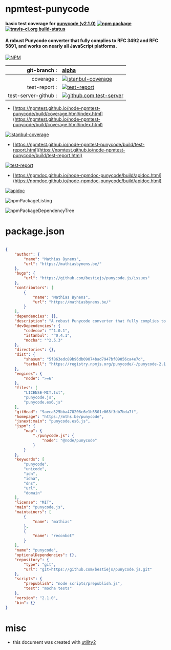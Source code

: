 # npmtest-punycode

#### basic test coverage for  [punycode (v2.1.0)](https://mths.be/punycode)  [![npm package](https://img.shields.io/npm/v/npmtest-punycode.svg?style=flat-square)](https://www.npmjs.org/package/npmtest-punycode) [![travis-ci.org build-status](https://api.travis-ci.org/npmtest/node-npmtest-punycode.svg)](https://travis-ci.org/npmtest/node-npmtest-punycode)

#### A robust Punycode converter that fully complies to RFC 3492 and RFC 5891, and works on nearly all JavaScript platforms.

[![NPM](https://nodei.co/npm/punycode.png?downloads=true&downloadRank=true&stars=true)](https://www.npmjs.com/package/punycode)

| git-branch : | [alpha](https://github.com/npmtest/node-npmtest-punycode/tree/alpha)|
|--:|:--|
| coverage : | [![istanbul-coverage](https://npmtest.github.io/node-npmtest-punycode/build/coverage.badge.svg)](https://npmtest.github.io/node-npmtest-punycode/build/coverage.html/index.html)|
| test-report : | [![test-report](https://npmtest.github.io/node-npmtest-punycode/build/test-report.badge.svg)](https://npmtest.github.io/node-npmtest-punycode/build/test-report.html)|
| test-server-github : | [![github.com test-server](https://npmtest.github.io/node-npmtest-punycode/GitHub-Mark-32px.png)](https://npmtest.github.io/node-npmtest-punycode/build/app/index.html) | | build-artifacts : | [![build-artifacts](https://npmtest.github.io/node-npmtest-punycode/glyphicons_144_folder_open.png)](https://github.com/npmtest/node-npmtest-punycode/tree/gh-pages/build)|

- [https://npmtest.github.io/node-npmtest-punycode/build/coverage.html/index.html](https://npmtest.github.io/node-npmtest-punycode/build/coverage.html/index.html)

[![istanbul-coverage](https://npmtest.github.io/node-npmtest-punycode/build/screenCapture.buildCi.browser.%252Ftmp%252Fbuild%252Fcoverage.lib.html.png)](https://npmtest.github.io/node-npmtest-punycode/build/coverage.html/index.html)

- [https://npmtest.github.io/node-npmtest-punycode/build/test-report.html](https://npmtest.github.io/node-npmtest-punycode/build/test-report.html)

[![test-report](https://npmtest.github.io/node-npmtest-punycode/build/screenCapture.buildCi.browser.%252Ftmp%252Fbuild%252Ftest-report.html.png)](https://npmtest.github.io/node-npmtest-punycode/build/test-report.html)

- [https://npmdoc.github.io/node-npmdoc-punycode/build/apidoc.html](https://npmdoc.github.io/node-npmdoc-punycode/build/apidoc.html)

[![apidoc](https://npmdoc.github.io/node-npmdoc-punycode/build/screenCapture.buildCi.browser.%252Ftmp%252Fbuild%252Fapidoc.html.png)](https://npmdoc.github.io/node-npmdoc-punycode/build/apidoc.html)

![npmPackageListing](https://npmtest.github.io/node-npmtest-punycode/build/screenCapture.npmPackageListing.svg)

![npmPackageDependencyTree](https://npmtest.github.io/node-npmtest-punycode/build/screenCapture.npmPackageDependencyTree.svg)



# package.json

```json

{
    "author": {
        "name": "Mathias Bynens",
        "url": "https://mathiasbynens.be/"
    },
    "bugs": {
        "url": "https://github.com/bestiejs/punycode.js/issues"
    },
    "contributors": [
        {
            "name": "Mathias Bynens",
            "url": "https://mathiasbynens.be/"
        }
    ],
    "dependencies": {},
    "description": "A robust Punycode converter that fully complies to RFC 3492 and RFC 5891, and works on nearly all JavaScript platforms.",
    "devDependencies": {
        "codecov": "^1.0.1",
        "istanbul": "^0.4.1",
        "mocha": "^2.5.3"
    },
    "directories": {},
    "dist": {
        "shasum": "5f863edc89b96db09074bad7947bf09056ca4e7d",
        "tarball": "https://registry.npmjs.org/punycode/-/punycode-2.1.0.tgz"
    },
    "engines": {
        "node": ">=6"
    },
    "files": [
        "LICENSE-MIT.txt",
        "punycode.js",
        "punycode.es6.js"
    ],
    "gitHead": "9aeca525bba478206c6e1b5501e063f3db7bda7f",
    "homepage": "https://mths.be/punycode",
    "jsnext:main": "punycode.es6.js",
    "jspm": {
        "map": {
            "./punycode.js": {
                "node": "@node/punycode"
            }
        }
    },
    "keywords": [
        "punycode",
        "unicode",
        "idn",
        "idna",
        "dns",
        "url",
        "domain"
    ],
    "license": "MIT",
    "main": "punycode.js",
    "maintainers": [
        {
            "name": "mathias"
        },
        {
            "name": "reconbot"
        }
    ],
    "name": "punycode",
    "optionalDependencies": {},
    "repository": {
        "type": "git",
        "url": "git+https://github.com/bestiejs/punycode.js.git"
    },
    "scripts": {
        "prepublish": "node scripts/prepublish.js",
        "test": "mocha tests"
    },
    "version": "2.1.0",
    "bin": {}
}
```



# misc
- this document was created with [utility2](https://github.com/kaizhu256/node-utility2)
